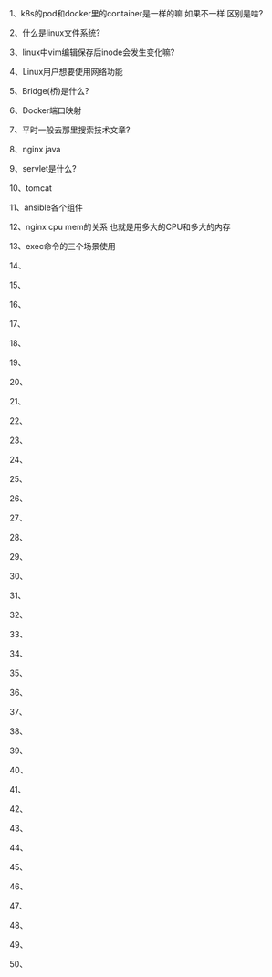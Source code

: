 1、k8s的pod和docker里的container是一样的嘛 如果不一样 区别是啥?

2、什么是linux文件系统?

3、linux中vim编辑保存后inode会发生变化嘛?

4、Linux用户想要使用网络功能

5、Bridge(桥)是什么?

6、Docker端口映射

7、平时一般去那里搜索技术文章?

8、nginx java

9、servlet是什么?

10、tomcat

11、ansible各个组件

12、nginx cpu mem的关系 也就是用多大的CPU和多大的内存

13、exec命令的三个场景使用

14、

15、

16、

17、

18、

19、

20、

21、

22、

23、

24、

25、

26、

27、

28、

29、

30、

31、

32、

33、

34、

35、

36、

37、

38、

39、

40、

41、

42、

43、

44、

45、

46、

47、

48、

49、

50、
